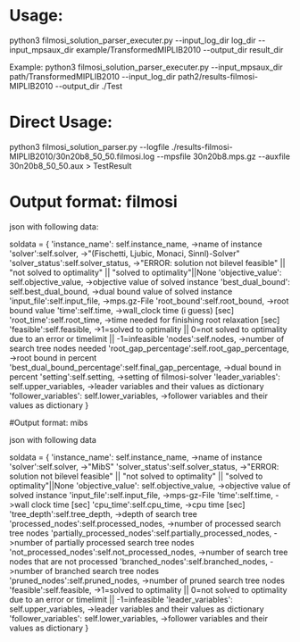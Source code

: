 # Usage:

python3 filmosi_solution_parser_executer.py --input_log_dir log_dir --input_mpsaux_dir example/TransformedMIPLIB2010 --output_dir result_dir

Example: python3 filmosi_solution_parser_executer.py --input_mpsaux_dir path/TransformedMIPLIB2010 --input_log_dir path2/results-filmosi-MIPLIB2010 --output_dir ./Test

# Direct Usage:

python3 filmosi_solution_parser.py --logfile ./results-filmosi-MIPLIB2010/30n20b8_50_50.filmosi.log --mpsfile 30n20b8.mps.gz --auxfile 30n20b8_50_50.aux > TestResult

# Output format: filmosi

json with following data:

soldata = {
            'instance_name': self.instance_name,			->name of instance
            'solver':self.solver,					->"(Fischetti, Ljubic, Monaci, Sinnl)-Solver"
            'solver_status':self.solver_status,				->"ERROR: solution not bilevel feasible" || "not solved to optimality" || "solved to optimality"||None
            'objective_value': self.objective_value,			->objective value of solved instance
            'best_dual_bound': self.best_dual_bound,			->dual bound value of solved instance
            'input_file':self.input_file,				->mps.gz-File
            'root_bound':self.root_bound,				->root bound value
            'time':self.time,						->wall_clock time (i guess) [sec]
            'root_time':self.root_time,					->time needed for finishing root relaxation [sec]
            'feasible':self.feasible,					->1=solved to optimality || 0=not solved to optimality due to an error or timelimit || -1=infeasible
            'nodes':self.nodes,						->number of search tree nodes needed
            'root_gap_percentage':self.root_gap_percentage,		->root bound in percent
            'best_dual_bound_percentage':self.final_gap_percentage,	->dual bound in percent
            'setting':self.setting,					->setting of filmosi-solver
            'leader_variables': self.upper_variables,			->leader variables and their values as dictionary
            'follower_variables': self.lower_variables,			->follower variables and their values as dictionary
        }

#Output format: mibs

json with following data

soldata = {
            'instance_name': self.instance_name,			->name of instance
            'solver':self.solver,					->"MibS"
            'solver_status':self.solver_status,				->"ERROR: solution not bilevel feasible" || "not solved to optimality" || "solved to optimality"||None
            'objective_value': self.objective_value,			->objective value of solved instance
            'input_file':self.input_file,				->mps-gz-File
            'time':self.time,						->wall clock time [sec]
            'cpu_time':self.cpu_time,						->cpu time [sec]
            'tree_depth':self.tree_depth,					->depth of search tree
            'processed_nodes':self.processed_nodes,						->number of processed search tree nodes
            'partially_processed_nodes':self.partially_processed_nodes,						->number of partially processed search tree nodes
            'not_processed_nodes':self.not_processed_nodes,						->number of search tree nodes that are not processed
            'branched_nodes':self.branched_nodes,						->number of branched search tree nodes
            'pruned_nodes':self.pruned_nodes,						->number of pruned search tree nodes
            'feasible':self.feasible,					->1=solved to optimality || 0=not solved to optimality due to an error or timelimit || -1=infeasible
            'leader_variables': self.upper_variables,			->leader variables and their values as dictionary
            'follower_variables': self.lower_variables,			->follower variables and their values as dictionary
        }